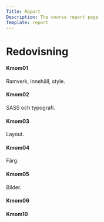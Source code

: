 ```yaml
---
Title: Report
Description: The course report page
Template: report
---
```


Redovisning
==================

<div class="kmom-box">
<div><h4>Kmom01</h4></div>
<p>Ramverk, innehåll, style.</p>
<a href="report/kmom01"><i class="fas fa-align-justify"></i></a>
</div>

<div class="kmom-box">
<div><h4>Kmom02</h4></div>
<p>SASS och typografi.</p>
<a href="report/kmom02"><i class="fas fa-align-justify"></i></a>
</div>

<div class="kmom-box">
<div><h4>Kmom03</h4></div>
<p>Layout.</p>
<a href="report/kmom03"><i class="fas fa-align-justify"></i></a>
</div>

<div class="kmom-box">
<div><h4>Kmom04</h4></div>
<p>Färg.</p>
<a href="report/kmom04"><i class="fas fa-align-justify"></i></a>
</div>

<div class="kmom-box">
<div><h4>Kmom05</h4></div>
<p>Bilder.</p>
<a href="report/kmom05"><i class="fas fa-align-justify"></i></a>
</div>

<div class="kmom-box">
<div><h4>Kmom06</h4></div>
</div>

<div class="kmom-box project">
<div><h4>Kmom10</h4></div>
</div>
